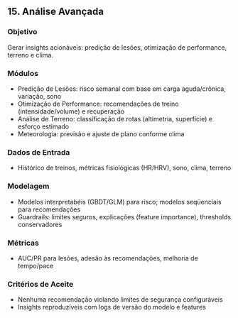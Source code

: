 ## 15. Análise Avançada

### Objetivo
Gerar insights acionáveis: predição de lesões, otimização de performance, terreno e clima.

### Módulos
- Predição de Lesões: risco semanal com base em carga aguda/crônica, variação, sono
- Otimização de Performance: recomendações de treino (intensidade/volume) e recuperação
- Análise de Terreno: classificação de rotas (altimetria, superfície) e esforço estimado
- Meteorologia: previsão e ajuste de plano conforme clima

### Dados de Entrada
- Histórico de treinos, métricas fisiológicas (HR/HRV), sono, clima, terreno

### Modelagem
- Modelos interpretabéis (GBDT/GLM) para risco; modelos seqüenciais para recomendações
- Guardrails: limites seguros, explicações (feature importance), thresholds conservadores

### Métricas
- AUC/PR para lesões, adesão às recomendações, melhoria de tempo/pace

### Critérios de Aceite
- Nenhuma recomendação violando limites de segurança configuráveis
- Insights reproduzíveis com logs de versão do modelo e features

